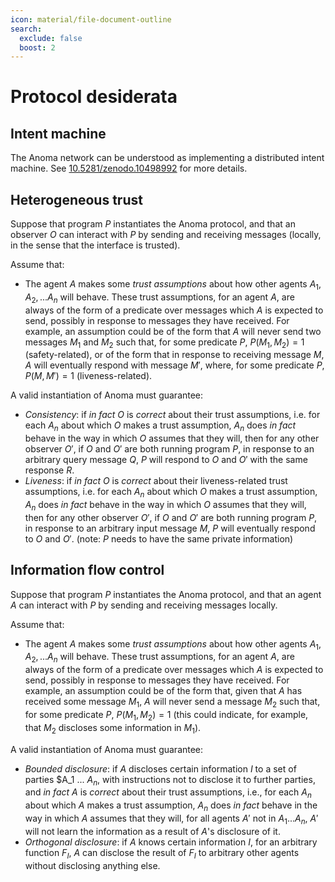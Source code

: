 ```yaml
---
icon: material/file-document-outline
search:
  exclude: false
  boost: 2
---
```


# Protocol desiderata

<!--
What is the flow from world model to desiderata?

- Different permissions (action-capacities) in the world
- Model these (e.g. linear resources)
- Promise some correspondence
    - Transfer you a sandwich
- Agree on changes to the database
    - Propagate to changes to the world
-->

## Intent machine

The Anoma network can be understood as implementing a distributed intent machine. See [10.5281/zenodo.10498992](https://zenodo.org/doi/10.5281/zenodo.10498992) for more details.

## Heterogeneous trust

Suppose that program $P$ instantiates the Anoma protocol, and that an observer $O$ can interact with $P$ by sending and receiving messages (locally, in the sense that the interface is trusted).

Assume that:

- The agent $A$ makes some _trust assumptions_ about how other agents $A_1, A_2, ... A_n$ will behave. These trust assumptions, for an agent $A$, are always of the form of a predicate over messages which $A$ is expected to send, possibly in response to messages they have received. For example, an assumption could be of the form that $A$ will never send two messages $M_1$ and $M_2$ such that, for some predicate $P$, $P(M_1, M_2) = 1$ (safety-related), or of the form that in response to receiving message $M$, $A$ will eventually respond with message $M'$, where, for some predicate $P$, $P(M, M') = 1$ (liveness-related).

A valid instantiation of Anoma must guarantee:

- _Consistency_: if _in fact_ $O$ is _correct_ about their trust assumptions, i.e. for each $A_n$ about which $O$ makes a trust assumption, $A_n$ does _in fact_ behave in the way in which $O$ assumes that they will, then for any other observer $O'$, if $O$ and $O'$ are both running program $P$, in response to an arbitrary query message $Q$, $P$ will respond to $O$ and $O'$ with the same response $R$.
- _Liveness_: if _in fact_ $O$ is _correct_ about their liveness-related trust assumptions, i.e. for each $A_n$ about which $O$ makes a trust assumption, $A_n$ does _in fact_ behave in the way in which $O$ assumes that they will, then for any other observer $O'$, if $O$ and $O'$ are both running program $P$, in response to an arbitrary input message $M$, $P$ will eventually respond to $O$ and $O'$. (note: $P$ needs to have the same private information)

## Information flow control

Suppose that program $P$ instantiates the Anoma protocol, and that an agent $A$ can interact with $P$ by sending and receiving messages locally.

Assume that:

- The agent $A$ makes some _trust assumptions_ about how other agents $A_1, A_2, ... A_n$ will behave. These trust assumptions, for an agent $A$, are always of the form of a predicate over messages which $A$ is expected to send, possibly in response to messages they have received. For example, an assumption could be of the form that, given that $A$ has received some message $M_1$, $A$ will never send a message $M_2$ such that, for some predicate $P$, $P(M_1, M_2) = 1$ (this could indicate, for example, that $M_2$ discloses some information in $M_1$).

A valid instantiation of Anoma must guarantee:

- _Bounded disclosure_: if $A$ discloses certain information $I$ to a set of parties $A_1 ... $A_n$, with instructions not to disclose it to further parties, and _in fact_ $A$ is _correct_ about their trust assumptions, i.e., for each $A_n$ about which $A$ makes a trust assumption, $A_n$ does _in fact_ behave in the way in which $A$ assumes that they will, for all agents $A'$ not in $A_1 ... A_n$, $A'$ will not learn the information as a result of $A$'s disclosure of it.
- _Orthogonal disclosure_: if $A$ knows certain information $I$, for an arbitrary function $F_I$, $A$ can disclose the result of $F_I$ to arbitrary other agents without disclosing anything else.

<!--
## Model convergence

!!! todo

    Convergence of distribution of state
    Convergence of estimations


!!! todo

    Imagine an omniscient observer who can see all messages and all private information.
-->